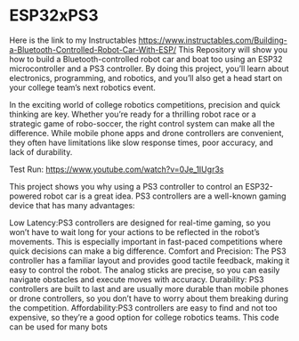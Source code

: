 # ESP32xPS3
Here is the link to my Instructables https://www.instructables.com/Building-a-Bluetooth-Controlled-Robot-Car-With-ESP/
This Repository will show you how to build a Bluetooth-controlled robot car and boat too using an ESP32 microcontroller and a PS3 controller. By doing this project, you’ll learn about electronics, programming, and robotics, and you’ll also get a head start on your college team’s next robotics event.

In the exciting world of college robotics competitions, precision and quick thinking are key. Whether you’re ready for a thrilling robot race or a strategic game of robo-soccer, the right control system can make all the difference. While mobile phone apps and drone controllers are convenient, they often have limitations like slow response times, poor accuracy, and lack of durability.


Test Run: https://www.youtube.com/watch?v=0Je_1IUgr3s

This project shows you why using a PS3 controller to control an ESP32-powered robot car is a great idea. PS3 controllers are a well-known gaming device that has many advantages:


Low Latency:PS3 controllers are designed for real-time gaming, so you won’t have to wait long for your actions to be reflected in the robot’s movements. This is especially important in fast-paced competitions where quick decisions can make a big difference.
Comfort and Precision: The PS3 controller has a familiar layout and provides good tactile feedback, making it easy to control the robot. The analog sticks are precise, so you can easily navigate obstacles and execute moves with accuracy.
Durability: PS3 controllers are built to last and are usually more durable than mobile phones or drone controllers, so you don’t have to worry about them breaking during the competition.
Affordability:PS3 controllers are easy to find and not too expensive, so they’re a good option for college robotics teams.
This code can be used for many bots
